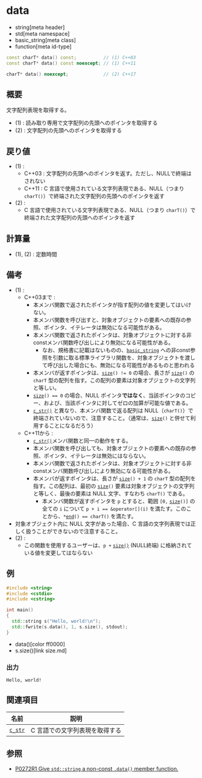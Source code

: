 # data
* string[meta header]
* std[meta namespace]
* basic_string[meta class]
* function[meta id-type]

```cpp
const charT* data() const;          // (1) C++03
const charT* data() const noexcept; // (1) C++11

charT* data() noexcept;             // (2) C++17
```

## 概要
文字配列表現を取得する。

- (1) : 読み取り専用で文字配列の先頭へのポインタを取得する
- (2) : 文字配列の先頭へのポインタを取得する


## 戻り値
- (1) :
    - C++03 : 文字配列の先頭へのポインタを返す。ただし、NULLで終端はされない
    - C++11 : C 言語で使用されている文字列表現である、NULL（つまり `charT()`）で終端された文字配列の先頭へのポインタを返す
- (2) :
    - C 言語で使用されている文字列表現である、NULL（つまり `charT()`）で終端された文字配列の先頭へのポインタを返す


## 計算量
- (1), (2) : 定数時間


## 備考
- (1) :
    - C++03まで :
        - 本メンバ関数で返されたポインタが指す配列の値を変更してはいけない。
        - 本メンバ関数を呼び出すと、対象オブジェクトの要素への既存の参照、ポインタ、イテレータは無効になる可能性がある。
        - 本メンバ関数で返されたポインタは、対象オブジェクトに対する非constメンバ関数呼び出しにより無効になる可能性がある。
            - なお、規格書に記載はないものの、[`basic_string`](/reference/string/basic_string.md) への非const参照を引数に取る標準ライブラリ関数を、対象オブジェクトを渡して呼び出した場合にも、無効になる可能性があるものと思われる
        - 本メンバが返すポインタは、[`size`](size.md)`() != 0` の場合、長さが [`size`](size.md)`()` の `charT` 型の配列を指す。この配列の要素は対象オブジェクトの文字列と等しい。
        - [`size`](size.md)`() == 0` の場合、NULL ポインタ**ではなく**、当該ポインタのコピー、および、当該ポインタに対してゼロの加算が可能な値である。
        - [`c_str()`](c_str.md) と異なり、本メンバ関数で返る配列は NULL（`charT()`）で終端されていないので、注意すること。（通常は、[`size`](size.md)`()` と併せて利用することになるだろう）
    - C++11から :
        - [`c_str()`](c_str.md)メンバ関数と同一の動作をする。
        - 本メンバ関数を呼び出しても、対象オブジェクトの要素への既存の参照、ポインタ、イテレータは無効にはならない。
        - 本メンバ関数で返されたポインタは、対象オブジェクトに対する非constメンバ関数呼び出しにより無効になる可能性がある。
        - 本メンバが返すポインタは、長さが [`size`](size.md)`() + 1` の `charT` 型の配列を指す。この配列は、最初の [`size`](size.md)`()` 要素は対象オブジェクトの文字列と等しく、最後の要素は NULL 文字、すなわち `charT()` である。  
            - 本メンバ関数が返すポインタを `p` とすると、範囲 `[0,` [`size`](size.md)`()]` の全ての `i` について `p + i == &operator[](i)` を満たす。このことから、`*`[`end`](end.md)`() == charT()` を満たす。
- 対象オブジェクト内に NULL 文字があった場合、C 言語の文字列表現では正しく扱うことができないので注意すること。
- (2) :
    - この関数を使用するユーザーは、`p +` [`size()`](size.md) (NULL終端) に格納されている値を変更してはならない


## 例
```cpp example
#include <string>
#include <cstdio>
#include <cstring>

int main()
{
  std::string s("Hello, world!\n");
  std::fwrite(s.data(), 1, s.size(), stdout);
}
```
* data()[color ff0000]
* s.size()[link size.md]

### 出力
```
Hello, world!
```


## 関連項目

| 名前                  | 説明                           |
|-----------------------|--------------------------------|
| [`c_str`](c_str.md) | C 言語での文字列表現を取得する |


## 参照
- [P0272R1 Give `std::string` a non-const `.data()` member function.](http://www.open-std.org/jtc1/sc22/wg21/docs/papers/2016/p0272r1.html)
